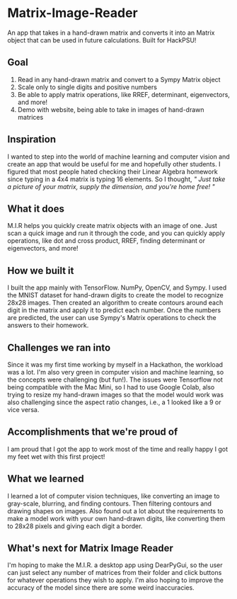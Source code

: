 # Matrix-Image-Reader
An app that takes in a hand-drawn matrix and converts it into an Matrix object that can be used in future calculations. Built for HackPSU!

## Goal
1. Read in any hand-drawn matrix and convert to a Sympy Matrix object
2. Scale only to single digits and positive numbers
3. Be able to apply matrix operations, like RREF, determinant, eigenvectors, and more!
4. Demo with website, being able to take in images of hand-drawn matrices

## Inspiration
I wanted to step into the world of machine learning and computer vision and create an app that would be useful for me and hopefully other students. I figured that most people hated checking their Linear Algebra homework since typing in a 4x4 matrix is typing 16 elements. So I thought, _" Just take a picture of your matrix, supply the dimension, and you're home free! "_

## What it does
M.I.R helps you quickly create matrix objects with an image of one. Just scan a quick image and run it through the code, and you can quickly apply operations, like dot and cross product, RREF, finding determinant or eigenvectors, and more!

## How we built it
I built the app mainly with TensorFlow. NumPy, OpenCV, and Sympy. I used the MNIST dataset for hand-drawn digits to create the model to recognize 28x28 images. Then created an algorithm to create contours around each digit in the matrix and apply it to predict each number. Once the numbers are predicted, the user can use Sympy's Matrix operations to check the answers to their homework.

## Challenges we ran into
Since it was my first time working by myself in a Hackathon, the workload was a lot. I'm also very green in computer vision and machine learning, so the concepts were challenging (but fun!). The issues were Tensorflow not being compatible with the Mac Mini, so I had to use Google Colab, also trying to resize my hand-drawn images so that the model would work was also challenging since the aspect ratio changes, i.e., a 1 looked like a 9 or vice versa.  

## Accomplishments that we're proud of
I am proud that I got the app to work most of the time and really happy I got my feet wet with this first project!

## What we learned
I learned a lot of computer vision techniques, like converting an image to gray-scale, blurring, and finding contours. Then filtering contours and drawing shapes on images. Also found out a lot about the requirements to make a model work with your own hand-drawn digits, like converting them to 28x28 pixels and giving each digit a border. 

## What's next for Matrix Image Reader
I'm hoping to make the M.I.R. a desktop app using DearPyGui, so the user can just select any number of matrices from their folder and click buttons for whatever operations they wish to apply. I'm also hoping to improve the accuracy of the model since there are some weird inaccuracies. 
